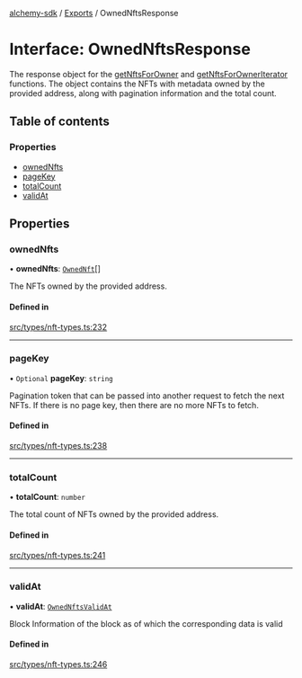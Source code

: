 [alchemy-sdk](../README.md) / [Exports](../modules.md) / OwnedNftsResponse

# Interface: OwnedNftsResponse

The response object for the [getNftsForOwner](../classes/NftNamespace.md#getnftsforowner) and
[getNftsForOwnerIterator](../classes/NftNamespace.md#getnftsforowneriterator) functions. The object contains the NFTs with
metadata owned by the provided address, along with pagination information and
the total count.

## Table of contents

### Properties

- [ownedNfts](OwnedNftsResponse.md#ownednfts)
- [pageKey](OwnedNftsResponse.md#pagekey)
- [totalCount](OwnedNftsResponse.md#totalcount)
- [validAt](OwnedNftsResponse.md#validat)

## Properties

### ownedNfts

• **ownedNfts**: [`OwnedNft`](OwnedNft.md)[]

The NFTs owned by the provided address.

#### Defined in

[src/types/nft-types.ts:232](https://github.com/alchemyplatform/alchemy-sdk-js/blob/fb68bb4a/src/types/nft-types.ts#L232)

___

### pageKey

• `Optional` **pageKey**: `string`

Pagination token that can be passed into another request to fetch the next
NFTs. If there is no page key, then there are no more NFTs to fetch.

#### Defined in

[src/types/nft-types.ts:238](https://github.com/alchemyplatform/alchemy-sdk-js/blob/fb68bb4a/src/types/nft-types.ts#L238)

___

### totalCount

• **totalCount**: `number`

The total count of NFTs owned by the provided address.

#### Defined in

[src/types/nft-types.ts:241](https://github.com/alchemyplatform/alchemy-sdk-js/blob/fb68bb4a/src/types/nft-types.ts#L241)

___

### validAt

• **validAt**: [`OwnedNftsValidAt`](OwnedNftsValidAt.md)

Block Information of the block as of which the corresponding data is valid

#### Defined in

[src/types/nft-types.ts:246](https://github.com/alchemyplatform/alchemy-sdk-js/blob/fb68bb4a/src/types/nft-types.ts#L246)
